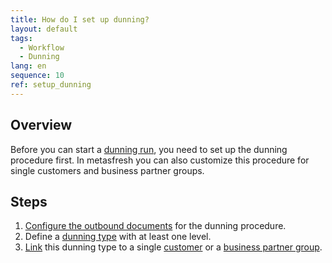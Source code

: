 ```yaml
---
title: How do I set up dunning?
layout: default
tags:
  - Workflow
  - Dunning
lang: en
sequence: 10
ref: setup_dunning
---
```


## Overview
Before you can start a [dunning run](Dunning_Run), you need to set up the dunning procedure first. In metasfresh you can also customize this procedure for single customers and business partner groups.

## Steps
1. [Configure the outbound documents](Outbound_Documents_Config_Dunning) for the dunning procedure.
1. Define a [dunning type](Define_Dunning_Type) with at least one level.
1. [Link](link_dunning_type_to_partner) this dunning type to a single [customer](New_business_partner_customer) or a [business partner group](New_Business_Partner_Group).
